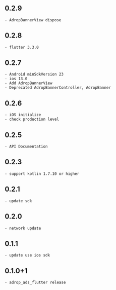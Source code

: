 ## 0.2.9
    - AdropBannerView dispose

## 0.2.8
    - flutter 3.3.0

## 0.2.7
    - Android minSdkVersion 23
    - ios 13.0
    - Add AdropBannerView
    - Deprecated AdropBannerController, AdropBanner

## 0.2.6
    - iOS initialize
    - check production level

## 0.2.5
    - API Documentation

## 0.2.3
    - support kotlin 1.7.10 or higher

## 0.2.1
    - update sdk

## 0.2.0
    - network update

## 0.1.1
    - update use ios sdk 

## 0.1.0+1
    - adrop_ads_flutter release

